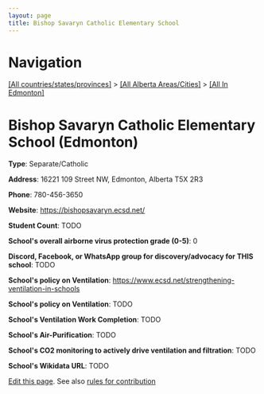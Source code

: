 ```yaml
---
layout: page
title: Bishop Savaryn Catholic Elementary School
---
```

# Navigation

[[All countries/states/provinces]](../../..) > [[All Alberta Areas/Cities]](../..) > [[All In Edmonton]](..)

# Bishop Savaryn Catholic Elementary School (Edmonton)

**Type**: Separate/Catholic

**Address**: 16221 109 Street NW, Edmonton, Alberta T5X 2R3

**Phone**: 780-456-3650

**Website**: <https://bishopsavaryn.ecsd.net/>

**Student Count**: TODO

**School's overall airborne virus protection grade (0-5)**: 0

**Discord, Facebook, or WhatsApp group for discovery/advocacy for THIS school**: TODO

**School's policy on Ventilation**: <https://www.ecsd.net/strengthening-ventilation-in-schools>

**School's policy on Ventilation**: TODO

**School's Ventilation Work Completion**: TODO

**School's Air-Purification**: TODO

**School's CO2 monitoring to actively drive ventilation and filtration**: TODO

**School's Wikidata URL**: TODO


[Edit this page](https://github.com/ventilate-schools/AB/edit/main/./Edmonton/Bishop_Savaryn_Catholic_Elementary_School.md). See also [rules for contribution](../../../contribution-rules/)
